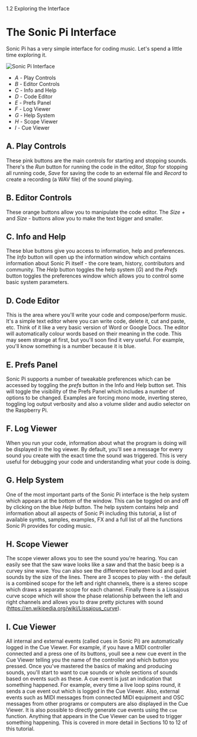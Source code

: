 1.2 Exploring the Interface

# The Sonic Pi Interface

Sonic Pi has a very simple interface for coding music. Let's spend a
little time exploring it.

![Sonic Pi Interface](../../../etc/doc/images/tutorial/GUI.png)


* *A* - Play Controls
* *B* - Editor Controls
* *C* - Info and Help
* *D* - Code Editor
* *E* - Prefs Panel
* *F* - Log Viewer
* *G* - Help System
* *H* - Scope Viewer
* *I* - Cue Viewer

## A. Play Controls

These pink buttons are the main controls for starting and stopping
sounds. There's the *Run* button for running the code in the editor,
*Stop* for stopping all running code, *Save* for saving the code to an
external file and *Record* to create a recording (a WAV file) of the
sound playing.

## B. Editor Controls

These orange buttons allow you to manipulate the code editor. The *Size
+* and *Size -* buttons allow you to make the text bigger and
smaller.

## C. Info and Help

These blue buttons give you access to information, help and
preferences. The *Info* button will open up the information window which
contains information about Sonic Pi itself - the core team, history,
contributors and community. The *Help* button toggles the help system
(*G*) and the *Prefs* button toggles the preferences window which allows
you to control some basic system parameters.

## D. Code Editor

This is the area where you'll write your code and compose/perform
music. It's a simple text editor where you can write code, delete it,
cut and paste, etc. Think of it like a very basic version of Word or
Google Docs. The editor will automatically colour words based on their
meaning in the code. This may seem strange at first, but you'll soon
find it very useful. For example, you'll know something is a number
because it is blue.

## E. Prefs Panel

Sonic Pi supports a number of tweakable preferences which can be
accessed by toggling the *prefs* button in the Info and Help button
set. This will toggle the visibility of the Prefs Panel which includes a
number of options to be changed. Examples are forcing mono mode,
inverting stereo, toggling log output verbosity and also a volume slider
and audio selector on the Raspberry Pi.

## F. Log Viewer

When you run your code, information about what the program is doing will
be displayed in the log viewer. By default, you'll see a message for
every sound you create with the exact time the sound was triggered. This
is very useful for debugging your code and understanding what your code
is doing.

## G. Help System

One of the most important parts of the Sonic Pi interface is
the help system which appears at the bottom of the window. This can be
toggled on and off by clicking on the blue *Help* button. The help
system contains help and information about all aspects of Sonic Pi
including this tutorial, a list of available synths, samples, examples,
FX and a full list of all the functions Sonic Pi provides for coding
music.

## H. Scope Viewer

The scope viewer allows you to see the sound you're hearing. You can
easily see that the saw wave looks like a saw and that the basic beep is
a curvey sine wave. You can also see the difference between loud and
quiet sounds by the size of the lines. There are 3 scopes to play with -
the default is a combined scope for the left and right channels, there
is a stereo scope which draws a separate scope for each channel. Finally
there is a Lissajous curve scope which will show the phase relationship
between the left and right channels and allows you to draw pretty
pictures with sound (https://en.wikipedia.org/wiki/Lissajous_curve).

## I. Cue Viewer

All internal and external events (called cues in Sonic Pi) are
automatically logged in the Cue Viewer. For example, if you have a MIDI
controller connected and a press one of its buttons, youll see a new cue
event in the Cue Viewer telling you the name of the controller and which
button you pressed. Once you've mastered the basics of making and
producing sounds, you'll start to want to cue sounds or whole sections
of sounds based on events such as these. A cue event is just an
indication that something happened. For example, every time a live loop
spins round, it sends a cue event out which is logged in the Cue
Viewer. Also, external events such as MIDI messages from connected MIDI
equipment and OSC messages from other programs or computers are also
displayed in the Cue Viewer. It is also possible to directly generate
cue events using the `cue` function. Anything that appears in the Cue
Viewer can be used to trigger something happening. This is covered in
more detail in Sections 10 to 12 of this tutorial.
